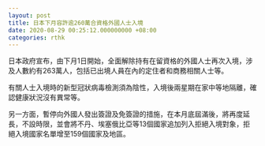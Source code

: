 ```yaml
---
layout: post
title: 日本下月容許逾260萬合資格外國人士入境
date: 2020-08-29 00:25:12.000000000 +08:00
categories: rthk
---
```


日本政府宣布，由下月1日開始，全面解除持有在留資格的外國人士再次入境，涉及人數約有263萬人，包括已出境人員在內的定住者和商務相關人士等。

有關人士入境時的新型冠狀病毒檢測須為陰性，入境後兩星期在家中等地隔離，確認健康狀況沒有異常等。

另一方面，暫停向外國人發出簽證及免簽證的措施，在本月底屆滿後，將再度延長，不設時限，並會將不丹、埃塞俄比亞等13個國家追加列入拒絕入境對象，拒絕入境國家名單增至159個國家及地區。
